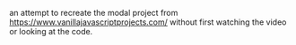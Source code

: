 an attempt to recreate the modal project from https://www.vanillajavascriptprojects.com/ without first watching the video or looking at the code.